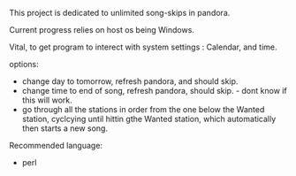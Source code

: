 This project is dedicated to unlimited song-skips in pandora. 

Current progress relies on host os being Windows. 

Vital, to get program to interect with system settings : Calendar, and time.

options:
- change day to tomorrow, refresh pandora, and should skip.
- change time to end of song, refresh pandora, should skip. - dont know if this will work.
- go through all the stations in order from the one below the Wanted station, cyclcying until hittin gthe Wanted station,
which automatically then starts a new song.

Recommended language:
- perl
